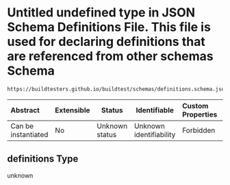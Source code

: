 # Untitled undefined type in JSON Schema Definitions File. This file is used for declaring definitions that are referenced from other schemas Schema

```txt
https://buildtesters.github.io/buildtest/schemas/definitions.schema.json#/definitions
```




| Abstract            | Extensible | Status         | Identifiable            | Custom Properties | Additional Properties | Access Restrictions | Defined In                                                                         |
| :------------------ | ---------- | -------------- | ----------------------- | :---------------- | --------------------- | ------------------- | ---------------------------------------------------------------------------------- |
| Can be instantiated | No         | Unknown status | Unknown identifiability | Forbidden         | Allowed               | none                | [definitions.schema.json\*](../out/definitions.schema.json "open original schema") |

## definitions Type

unknown
